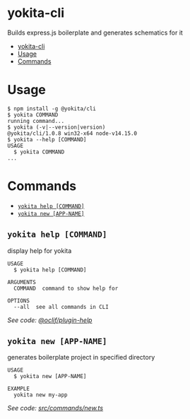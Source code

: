 # yokita-cli

Builds express.js boilerplate and generates schematics for it

<!-- toc -->
* [yokita-cli](#yokita-cli)
* [Usage](#usage)
* [Commands](#commands)
<!-- tocstop -->

# Usage

<!-- usage -->
```sh-session
$ npm install -g @yokita/cli
$ yokita COMMAND
running command...
$ yokita (-v|--version|version)
@yokita/cli/1.0.8 win32-x64 node-v14.15.0
$ yokita --help [COMMAND]
USAGE
  $ yokita COMMAND
...
```
<!-- usagestop -->

# Commands

<!-- commands -->
* [`yokita help [COMMAND]`](#yokita-help-command)
* [`yokita new [APP-NAME]`](#yokita-new-app-name)

## `yokita help [COMMAND]`

display help for yokita

```
USAGE
  $ yokita help [COMMAND]

ARGUMENTS
  COMMAND  command to show help for

OPTIONS
  --all  see all commands in CLI
```

_See code: [@oclif/plugin-help](https://github.com/oclif/plugin-help/blob/v3.2.1/src/commands/help.ts)_

## `yokita new [APP-NAME]`

generates boilerplate project in specified directory

```
USAGE
  $ yokita new [APP-NAME]

EXAMPLE
  yokita new my-app
```

_See code: [src/commands/new.ts](https://github.com/norberto-e-888/yokita-cli/blob/v1.0.8/src/commands/new.ts)_
<!-- commandsstop -->
